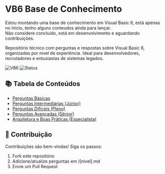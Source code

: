 # VB6 Base de Conhecimento
Estou montando uma base de conhecimento em Visual Basic 6, está apenas no inicio, tenho alguns conteudos ainda para lançar. <br>
Não considere concluido, está em desenvolvimento e aguardando contribuições.

Repositório técnico com perguntas e respostas sobre Visual Basic 6, organizadas por nível de experiência. Ideal para desenvolvedores, recrutadores e entusiastas de sistemas legados.

![VB6](https://img.shields.io/badge/Visual_Basic_6-Legacy_System-0175C2?logo=visual-studio&logoColor=white)
![Status](https://img.shields.io/badge/Status-Maintained-green)

## 📚 Tabela de Conteúdos

- [Perguntas Básicas](/Documentos//01-BASICO.md)
- [Perguntas Intermediárias (Júnior)](/Documentos//02-INTERMEDIARIO.md)
- [Perguntas Difíceis (Pleno)](/Documentos/03-DIFICIL.md)
- [Perguntas Avançadas (Sênior)](/Documentos/04-AVANCADO.md)
- [Arquitetura e Boas Práticas (Especialista)](/Documentos/05-ESPECIALISTA.md)


## 🤝 Contribuição
Contribuições são bem-vindas! Siga os passos:

1. Fork este repositório
2. Adicione/atualize perguntas em /[nivel].md
3. Envie um Pull Request
